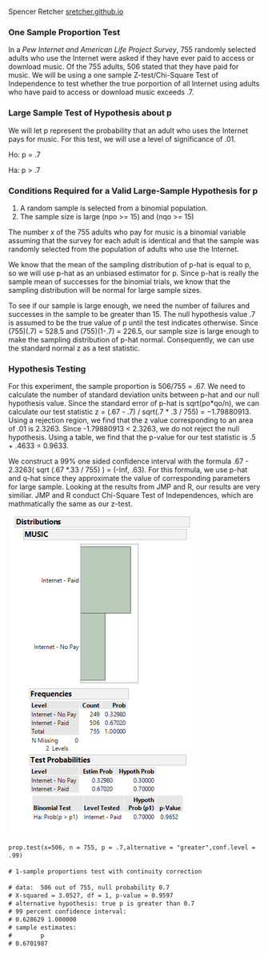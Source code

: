 Spencer Retcher
[sretcher.github.io](https://github.com/sretcher/sretcher.github.io)


### One Sample Proportion Test

In a *Pew Internet and American Life Project Survey*, 755 randomly selected adults who use the Internet were asked if they have ever paid to access or download music. Of the 755 adults, 506 stated that they have paid for music. We will be using a one sample Z-test/Chi-Square Test of Independence to test whether the true porportion of all Internet using adults who have paid to access or download music exceeds .7. 

### Large Sample Test of Hypothesis about p
We will let p represent the probability that an adult who uses the Internet pays for music. For this test, we will use a level of significance of .01. 

Ho: p = .7

Ha: p > .7

### Conditions Required for a Valid Large-Sample Hypothesis for p

1. A random sample is selected from a binomial population.
2. The sample size is large (npo >= 15) and (nqo >= 15)

The number x of the 755 adults who pay for music is a binomial variable assuming that the survey for each adult is identical and that the sample was randomly selected from the population of adults who use the Internet. 

We know that the mean of the sampling distribution of p-hat is equal to p, so we will use p-hat as an unbiased estimator for p. Since p-hat is really the sample mean of successes for the binomial trials, we know that the sampling distribution will be normal for large sample sizes. 

To see if our sample is large enough, we need the number of failures and successes in the sample to be greater than 15. The null hypothesis value .7 is assumed to be the true value of p until the test indicates otherwise. Since (755)(.7) = 528.5 and (755)(1-.7) = 226.5, our sample size is large enough to make the sampling distribution of p-hat normal. Consequently, we can use the standard normal z as a test statistic. 

### Hypothesis Testing
For this experiment, the sample proportion is 506/755 = .67. We need to calculate the number of standard deviation units between p-hat and our null hypothesis value. Since the standard error of p-hat is sqrt(po\*qo/n), we can calculate our test statistic z = (.67 - .7) / sqrt(.7 * .3 / 755) = −1.79880913. Using a rejection region, we find that the z value corresponding to an area of .01 is 2.3263. Since -1.79880913 < 2.3263, we do not reject the null hypothesis. Using a table, we find that the p-value for our test statistic is .5 + .4633 = 0.9633. 

We construct a 99% one sided confidence interval with the formula .67 - 2.3263( sqrt (.67 \*.33 / 755) ) = (-Inf, .63). For this formula, we use p-hat and q-hat since they approximate the value of corresponding parameters for large sample. Looking at the results from JMP and R, our results are very similiar. JMP and R conduct Chi-Square Test of Independences, which are mathmatically the same as our z-test. 

![test](proportion-test.png)

```
prop.test(x=506, n = 755, p = .7,alternative = "greater",conf.level = .99)

# 1-sample proportions test with continuity correction

# data:  506 out of 755, null probability 0.7
# X-squared = 3.0527, df = 1, p-value = 0.9597
# alternative hypothesis: true p is greater than 0.7
# 99 percent confidence interval:
# 0.628629 1.000000
# sample estimates:
#        p 
# 0.6701987 
```
